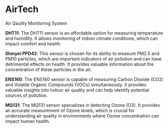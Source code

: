 # AirTech
Air Qaulity Monitoring System

**DHT11**: The DHT11 sensor is an affordable option for measuring temperature and humidity. It allows monitoring of indoor climate conditions, which can impact comfort and health.

**Shinyei PPD42**: This sensor is chosen for its ability to measure PM2.5 and PM10 particles, which are important indicators of air pollution and can have detrimental effects on health. It provides valuable information about the concentration of these particles in the air.

**ENS160**: The ENS160 sensor is capable of measuring Carbon Dioxide (CO2) and Volatile Organic Compounds (VOCs) simultaneously. It provides valuable insights into indoor air quality and can help identify potential sources of pollution.

**MQ131**: The MQ131 sensor specializes in detecting Ozone (O3). It provides an accurate measurement of Ozone levels, which is crucial for understanding air quality in environments where Ozone concentration can impact human health.


